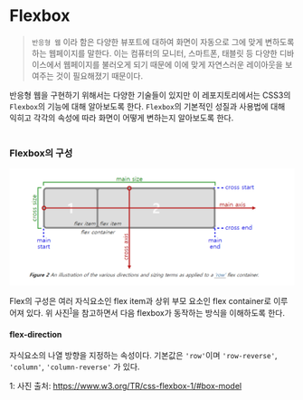 # Flexbox
> `반응형 웹` 이라 함은 다양한 뷰포트에 대하여 화면이 자동으로 그에 맞게 변하도록 하는 웹페이지를 말한다. 이는 컴퓨터의 모니터, 스마트폰, 태블릿 등 다양한 디바이스에서 웹페이지를 불러오게 되기 때문에 이에 맞게 자연스러운 레이아웃을 보여주는 것이 필요해졌기 때문이다.

반응형 웹을 구현하기 위해서는 다양한 기술들이 있지만 이 레포지토리에서는 CSS3의 `Flexbox`의 기능에 대해 알아보도록 한다. `Flexbox`의 기본적인 성질과 사용법에 대해 익히고 각각의 속성에 따라 화면이 어떻게 변하는지 알아보도록 한다.  
<br/>

### Flexbox의 구성
![flexbox기본](img/flexbox기본.png)  

Flex의 구성은 여러 자식요소인 flex item과 상위 부모 요소인 flex container로 이루어져 있다. 위 사진<sup>[1](#footnote_1)</sup>을 참고하면서 다음 flexbox가 동작하는 방식을 이해하도록 한다.  

#### flex-direction
자식요소의 나열 방향을 지정하는 속성이다. 기본값은 `'row'`이며 `'row-reverse'`, `'column'`, `'column-reverse'` 가 있다.

<style>
.container{
    display: flex;
    flex-direction: row;
}
</style>

<a name="footnote_1">1</a>: 사진 출처: https://www.w3.org/TR/css-flexbox-1/#box-model